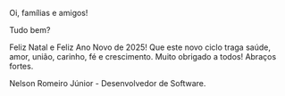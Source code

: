 Oi, famílias e amigos! 

Tudo bem?

Feliz Natal e Feliz Ano Novo de 2025! Que este novo ciclo traga saúde, amor, união, carinho, fé e crescimento.
Muito obrigado a todos! Abraços fortes.

Nelson Romeiro Júnior - Desenvolvedor de Software.
